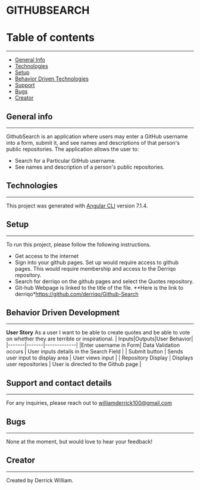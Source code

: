 # GITHUBSEARCH


# Table of contents
***
* [General Info](#General-Info)
* [Technologies](#Technologies)
* [Setup](#Setup)
* [Behavior Driven Technologies](#Behavior-Driven-Technologies)
* [Support](#Support)
* [Bugs](#Bugs)
* [Creator](#Creator)
## General info
---
GithubSearch is an application where users may enter a GitHub username into a form, submit it, and see names and descriptions of that person's public repositories. 
The application allows the user to:
* Search for a Particular GitHub username.
* See names and description of a person's public repositories.
## Technologies
---
This project was generated with [Angular CLI](https://github.com/angular/angular-cli) version 7.1.4.
## Setup
---
To run this project, please follow the following instructions.
-   Get access to the internet
-   Sign into your github pages. Set up would require access to github pages. This would require membership and access to the Derriqo repository.
-   Search for derriqo on the github pages and select the Quotes repository.
-   Git-hub Webpage is linked to the title of the file.
**Here is the link to derriqo*https://github.com/derriqo/Github-Search 
## Behavior Driven Development
---
**User Story**
As a user I want to be able to create quotes and be able to vote on whether they are terrible or inspirational.
| Inputs|Outputs|User Behavior|
|-------|-------|-------------|
|Enter username in Form| Data Validation occurs | User inputs details in the Search Field |
| Submit button | Sends user input to display area | User views input |
|   Repository Display | Displays user repositories | User is directed to the Github page |
## Support and contact details
---
For any inquiries, please reach out to williamderrick100@gmail.com
## Bugs
---
None at the moment, but would love to hear your feedback!
## Creator
---
Created by Derrick William.
